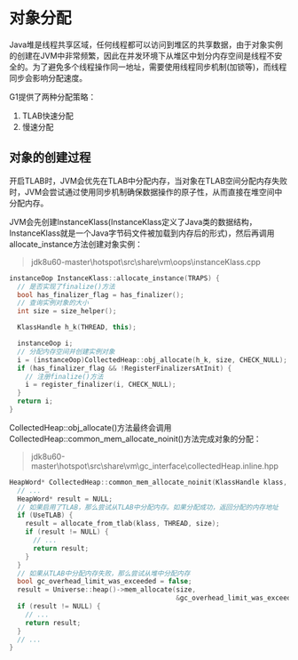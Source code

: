 # 对象分配

Java堆是线程共享区域，任何线程都可以访问到堆区的共享数据，由于对象实例的创建在JVM中非常频繁，因此在并发环境下从堆区中划分内存空间是线程不安全的。为了避免多个线程操作同一地址，需要使用线程同步机制(加锁等)，而线程同步会影响分配速度。

G1提供了两种分配策略：

1. TLAB快速分配
2. 慢速分配

## 对象的创建过程

开启TLAB时，JVM会优先在TLAB中分配内存，当对象在TLAB空间分配内存失败时，JVM会尝试通过使用同步机制确保数据操作的原子性，从而直接在堆空间中分配内存。

JVM会先创建InstanceKlass(InstanceKlass定义了Java类的数据结构，InstanceKlass就是一个Java字节码文件被加载到内存后的形式)，然后再调用allocate_instance方法创建对象实例：

> jdk8u60-master\hotspot\src\share\vm\oops\instanceKlass.cpp

```cpp
instanceOop InstanceKlass::allocate_instance(TRAPS) {
  // 是否实现了finalize()方法
  bool has_finalizer_flag = has_finalizer();
  // 查询实例对象的大小
  int size = size_helper();

  KlassHandle h_k(THREAD, this);

  instanceOop i;
  // 分配内存空间并创建实例对象
  i = (instanceOop)CollectedHeap::obj_allocate(h_k, size, CHECK_NULL);
  if (has_finalizer_flag && !RegisterFinalizersAtInit) {
    // 注册finalize()方法
    i = register_finalizer(i, CHECK_NULL);
  }
  return i;
}
```

CollectedHeap::obj_allocate()方法最终会调用CollectedHeap::common_mem_allocate_noinit()方法完成对象的分配：

> jdk8u60-master\hotspot\src\share\vm\gc_interface\collectedHeap.inline.hpp

```cpp
HeapWord* CollectedHeap::common_mem_allocate_noinit(KlassHandle klass, size_t size, TRAPS) {
  // ...
  HeapWord* result = NULL;
  // 如果启用了TLAB，那么尝试从TLAB中分配内存。如果分配成功，返回分配的内存地址
  if (UseTLAB) {
    result = allocate_from_tlab(klass, THREAD, size);
    if (result != NULL) {
      // ...
      return result;
    }
  }
  // 如果从TLAB中分配内存失败，那么尝试从堆中分配内存
  bool gc_overhead_limit_was_exceeded = false;
  result = Universe::heap()->mem_allocate(size,
                                          &gc_overhead_limit_was_exceeded);
  if (result != NULL) {
    // ...
    return result;
  }
  // ...
}
```

